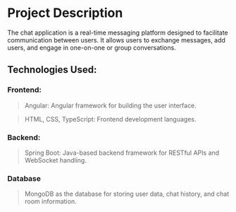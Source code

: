 # Project Description
The chat application is a real-time messaging platform designed to facilitate communication between users. It allows users to exchange messages, add users, and engage in one-on-one or group conversations.

## Technologies Used:

### Frontend:
> Angular: Angular framework for building the user interface.

> HTML, CSS, TypeScript: Frontend development languages.

### Backend:
> Spring Boot: Java-based backend framework for RESTful APIs and WebSocket handling.

### Database
> MongoDB as the database for storing user data, chat history, and chat room information.
